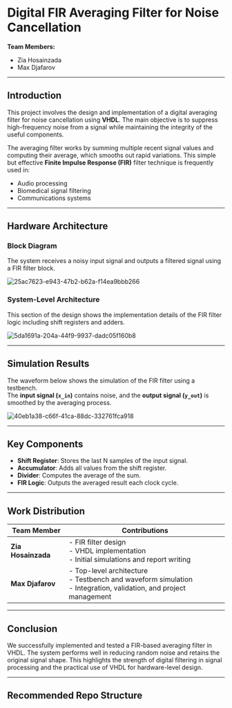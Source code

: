 # Digital FIR Averaging Filter for Noise Cancellation

**Team Members:**  
- Zia Hosainzada  
- Max Djafarov

---

##  Introduction

This project involves the design and implementation of a digital averaging filter for noise cancellation using **VHDL**. The main objective is to suppress high-frequency noise from a signal while maintaining the integrity of the useful components.

The averaging filter works by summing multiple recent signal values and computing their average, which smooths out rapid variations. This simple but effective **Finite Impulse Response (FIR)** filter technique is frequently used in:

- Audio processing  
- Biomedical signal filtering  
- Communications systems

---

##  Hardware Architecture

###  Block Diagram

The system receives a noisy input signal and outputs a filtered signal using a FIR filter block.

![25ac7623-e943-47b2-b62a-f14ea9bbb266](https://github.com/user-attachments/assets/b230549b-7569-44b6-a770-9bb595c58ec6)


###  System-Level Architecture

This section of the design shows the implementation details of the FIR filter logic including shift registers and adders.


![5da1691a-204a-44f9-9937-dadc05f160b8](https://github.com/user-attachments/assets/f1898b0d-2820-4cce-9a7c-db69e5ee0856)

---

##  Simulation Results

The waveform below shows the simulation of the FIR filter using a testbench.  
The **input signal (`x_in`)** contains noise, and the **output signal (`y_out`)** is smoothed by the averaging process.

![40eb1a38-c66f-41ca-88dc-332761fca918](https://github.com/user-attachments/assets/c460bd60-5774-483c-bb46-99523aec2a2e)

---

##  Key Components

- **Shift Register**: Stores the last N samples of the input signal.
- **Accumulator**: Adds all values from the shift register.
- **Divider**: Computes the average of the sum.
- **FIR Logic**: Outputs the averaged result each clock cycle.

---

##  Work Distribution

| Team Member | Contributions |
|-------------|---------------|
| **Zia Hosainzada** | - FIR filter design <br> - VHDL implementation <br> - Initial simulations and report writing |
| **Max Djafarov** | - Top-level architecture <br> - Testbench and waveform simulation <br> - Integration, validation, and project management |

---

##  Conclusion

We successfully implemented and tested a FIR-based averaging filter in VHDL. The system performs well in reducing random noise and retains the original signal shape. This highlights the strength of digital filtering in signal processing and the practical use of VHDL for hardware-level design.

---

##  Recommended Repo Structure

